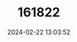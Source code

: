 ---
title: "161822"
category: "Erigeron frigidus"
draft: false
date: 2024-02-22 13:03:52
languages:
  Spanish; Castilian: ["Erigeron de Sierra Nevada", "Zamárraga"]
---